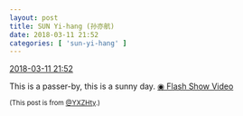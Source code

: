 ```yaml
---
layout: post
title: SUN Yi-hang (孙亦航)
date: 2018-03-11 21:52
categories: [ 'sun-yi-hang' ]
---
```


<div class="weibo-info">
  <a href="https://weibo.com/2565158051/G6VlgmVNX">2018-03-11 21:52</a>
</div>

This is a passer-by, this is a sunny day. [◉ Flash Show Video](https://www.miaopai.com/show/0xO154ZMNLdDXnHL0SKRNfyMGifjkAtMpSg4~Q__.htm)

<!-- more -->

<small>(This post is from [@YXZHty](http://weibo.com/2565158051).)</small>
